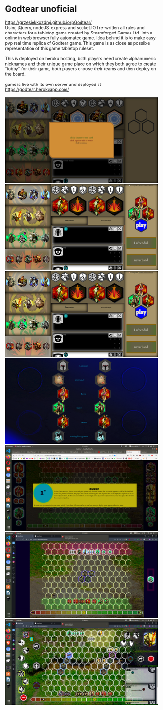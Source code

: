 # Godtear unoficial
https://grzesiekkozdroj.github.io/pGodtear/  <br/>
Using jQuery, nodeJS, express and socket.IO I re-written all rules and characters for a tabletop game created by Steamforged Games Ltd. into a online in web browser fully automated game. Idea behind it is to make easy pvp real time replica of Godtear game. This game is as close as possible representation of this game tabletop ruleset. <br/>
<br/>
This is deployed on heroku hosting, both players need create alphanumeric nicknames and their unique game place on which they both agree to create "lobby" for their game, both players choose their teams and then deploy on the board.<br/>
<br/>
game is live with its own server and deployed at <br/>
https://godtear.herokuapp.com/<br/>
<br/>
![img1](https://raw.githubusercontent.com/GrzesiekKozdroj/pGodtear/master/shot0.png)
![img2](https://raw.githubusercontent.com/GrzesiekKozdroj/pGodtear/master/shot1.png)
![img3](https://raw.githubusercontent.com/GrzesiekKozdroj/pGodtear/master/shot2.png)
![img1](https://raw.githubusercontent.com/GrzesiekKozdroj/pGodtear/master/shot3.png)
![img2](https://raw.githubusercontent.com/GrzesiekKozdroj/pGodtear/master/shot4.png)
![img3](https://raw.githubusercontent.com/GrzesiekKozdroj/pGodtear/master/shot5.png)
![img3](https://raw.githubusercontent.com/GrzesiekKozdroj/pGodtear/master/shot6.png)

